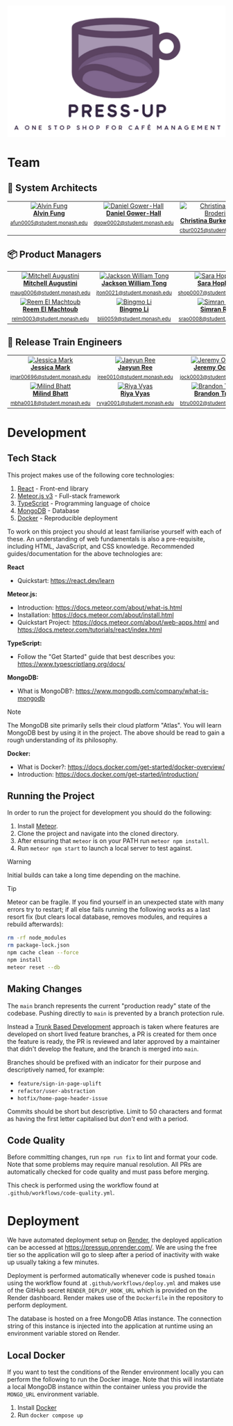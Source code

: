 <img src="PressUp.png" alt="PressUp Logo" />

# Team

## 🧠 System Architects

<table>
  <tbody>
    <tr>
      <td align="center" valign="top" width="33%"><a href="https://github.com/fung-alvin"><img src="https://avatars.githubusercontent.com/u/164455066?v=4?s=100" width="100px"; alt="Alvin Fung"/><br /><b>Alvin Fung</b></a><br /><sub><a href="https://github.com/Monash-FIT3170/2025W2-PressUp/commits?author=fung-alvin">afun0005@student.monash.edu</a></sub></td>
      <td align="center" valign="top" width="33%"><a href="https://github.com/djgh1009"><img src="https://avatars.githubusercontent.com/u/174994101?v=4" width="100px"; alt="Daniel Gower-Hall"/><br /><b>Daniel Gower-Hall</b></a><br /><sub><a href="https://github.com/Monash-FIT3170/2025W2-PressUp/commits?author=djgh1009">dgow0002@student.monash.edu</a></sub></td>
      <td align="center" valign="top" width="33%"><a href="https://github.com/chr1st1nabb"><img src="https://avatars.githubusercontent.com/u/202890318?v=4" width="100px"; alt="Christina Burke Broderick"/><br /><b>Christina Burke Broderick</b></a><br /><sub><a href="https://github.com/Monash-FIT3170/2025W2-PressUp/commits?author=chr1st1nabb">cbur0025@student.monash.edu</a></sub></td>
    </tr>
  </tbody>
</table>

## 📦 Product Managers

<table>
  <tbody>
    <tr>
      <td align="center" valign="top" width="33%"><a href="https://github.com/mitchellaugustini"><img src="https://avatars.githubusercontent.com/u/141926677?v=4" width="100px"; alt="Mitchell Augustini"/><br /><b>Mitchell Augustini</b></a><br /><sub><a href="https://github.com/Monash-FIT3170/2025W2-PressUp/commits?author=mitchellaugustini">maug0006@student.monash.edu</a></sub></td>
      <td align="center" valign="top" width="33%"><a href="https://github.com/jacksonwtong"><img src="https://avatars.githubusercontent.com/u/202890810?v=4" width="100px"; alt="Jackson William Tong"/><br /><b>Jackson William Tong</b></a><br /><sub><a href="https://github.com/Monash-FIT3170/2025W2-PressUp/commits?author=jacksonwtong">jton0021@student.monash.edu</a></sub></td>
      <td align="center" valign="top" width="33%"><a href="https://github.com/saraalana"><img src="https://avatars.githubusercontent.com/u/181685905?v=4" width="100px"; alt="Sara Hopkins"/><br /><b>Sara Hopkins</b></a><br /><sub><a href="https://github.com/Monash-FIT3170/2025W2-PressUp/commits?author=saraalana">shop0007@student.monash.edu</a></sub></td>
    </tr>
    <tr>
      <td align="center" valign="top" width="33%"><a href="https://github.com/Reemm1"><img src="https://avatars.githubusercontent.com/u/86571894?v=4" width="100px"; alt="Reem El Machtoub"/><br /><b>Reem El Machtoub</b></a><br /><sub><a href="https://github.com/Monash-FIT3170/2025W2-PressUp/commits?author=Reemm1">relm0003@student.monash.edu</a></sub></td>
      <td align="center" valign="top" width="33%"><a href="https://github.com/bingmo767"><img src="https://avatars.githubusercontent.com/u/94940746?v=4" width="100px"; alt="Bingmo Li"/><br /><b>Bingmo Li</b></a><br /><sub><a href="https://github.com/Monash-FIT3170/2025W2-PressUp/commits?author=bingmo767">blii0059@student.monash.edu</a></sub></td>
      <td align="center" valign="top" width="33%"><a href="https://github.com/srao0008"><img src="https://avatars.githubusercontent.com/u/201020762?v=4" width="100px"; alt="Simran Rao"/><br /><b>Simran Rao</b></a><br /><sub><a href="https://github.com/Monash-FIT3170/2025W2-PressUp/commits?author=srao0008">srao0008@student.monash.edu</a></sub></td>
    </tr>
  </tbody>
</table>

## 🚂 Release Train Engineers

<table>
  <tbody>
    <tr>
      <td align="center" valign="top" width="33%"><a href="https://github.com/jmark-9"><img src="https://avatars.githubusercontent.com/u/90585684?v=4" width="100px"; alt="Jessica Mark"/><br /><b>Jessica Mark</b></a><br /><sub><a href="https://github.com/Monash-FIT3170/2025W2-PressUp/commits?author=jmark-9">jmar00696@student.monash.edu</a></sub></td>
      <td align="center" valign="top" width="33%"><a href="https://github.com/JayReeMarine"><img src="https://avatars.githubusercontent.com/u/140177619?v=4" width="100px"; alt="Jaeyun Ree"/><br /><b>Jaeyun Ree</b></a><br /><sub><a href="https://github.com/Monash-FIT3170/2025W2-PressUp/commits?author=JayReeMarine">jree0010@student.monash.edu</a></sub></td>
      <td align="center" valign="top" width="33%"><a href="https://github.com/JeremyOckerby1"><img src="https://avatars.githubusercontent.com/u/202890242?v=4" width="100px"; alt="Jeremy Ockerby"/><br /><b>Jeremy Ockerby</b></a><br /><sub><a href="https://github.com/Monash-FIT3170/2025W2-PressUp/commits?author=JeremyOckerby1">jock0003@student.monash.edu</a></sub></td>
    </tr>
    <tr>
      <td align="center" valign="top" width="33%"><a href="https://github.com/Bhattman1"><img src="https://avatars.githubusercontent.com/u/96212218?v=4" width="100px"; alt="Milind Bhatt"/><br /><b>Milind Bhatt</b></a><br /><sub><a href="https://github.com/Monash-FIT3170/2025W2-PressUp/commits?author=Bhattman1">mbha0018@student.monash.edu</a></sub></td>
      <td align="center" valign="top" width="33%"><a href="https://github.com/riyav1602"><img src="https://avatars.githubusercontent.com/u/174166014?v=4" width="100px"; alt="Riya Vyas"/><br /><b>Riya Vyas</b></a><br /><sub><a href="https://github.com/Monash-FIT3170/2025W2-PressUp/commits?author=riyav1602">rvya0001@student.monash.edu</a></sub></td>
      <td align="center" valign="top" width="33%"><a href="https://github.com/brandttru"><img src="https://avatars.githubusercontent.com/u/140319560?v=4" width="100px"; alt="Brandon Truong"/><br /><b>Brandon Truong</b></a><br /><sub><a href="https://github.com/Monash-FIT3170/2025W2-PressUp/commits?author=brandttru">btru0002@student.monash.edu</a></sub></td>
    </tr>
  </tbody>
</table>

# Development

## Tech Stack

This project makes use of the following core technologies:

1. [React](https://react.dev/) - Front-end library
2. [Meteor.js v3](https://meteor.com/) - Full-stack framework
3. [TypeScript](https://typescriptlang.org/) - Programming language of choice
4. [MongoDB](https://mongodb.com/) - Database
5. [Docker](https://docker.com/) - Reproducible deployment

To work on this project you should at least familiarise yourself with each of these. An understanding of web fundamentals is also a pre-requisite, including HTML, JavaScript, and CSS knowledge. Recommended guides/documentation for the above technologies are:

**React**

- Quickstart: <https://react.dev/learn>

**Meteor.js:**

- Introduction: <https://docs.meteor.com/about/what-is.html>
- Installation: <https://docs.meteor.com/about/install.html>
- Quickstart Project: <https://docs.meteor.com/about/web-apps.html> and <https://docs.meteor.com/tutorials/react/index.html>

**TypeScript:**

- Follow the "Get Started" guide that best describes you: <https://www.typescriptlang.org/docs/>

**MongoDB:**

- What is MongoDB?: <https://www.mongodb.com/company/what-is-mongodb>

> [!NOTE]
> The MongoDB site primarily sells their cloud platform "Atlas". You will learn MongoDB best by using it in the project. The above should be read to gain a rough understanding of its philosophy.

**Docker:**

- What is Docker?: <https://docs.docker.com/get-started/docker-overview/>
- Introduction: <https://docs.docker.com/get-started/introduction/>

## Running the Project

In order to run the project for development you should do the following:

1. Install [Meteor](https://docs.meteor.com/about/install.html).
2. Clone the project and navigate into the cloned directory.
3. After ensuring that `meteor` is on your PATH run `meteor npm install`.
4. Run `meteor npm start` to launch a local server to test against.

> [!WARNING]
> Initial builds can take a long time depending on the machine.

> [!TIP]
> Meteor can be fragile. If you find yourself in an unexpected state with many errors try to restart; if all else fails running the following works as a last resort fix (but clears local database, removes modules, and requires a rebuild afterwards):
>
> ```bash
> rm -rf node_modules
> rm package-lock.json
> npm cache clean --force
> npm install
> meteor reset --db
> ```

## Making Changes

The `main` branch represents the current "production ready" state of the codebase. Pushing directly to `main` is prevented by a branch protection rule.

Instead a [Trunk Based Development](https://www.atlassian.com/continuous-delivery/continuous-integration/trunk-based-development) approach is taken where features are developed on short lived feature branches, a PR is created for them once the feature is ready, the PR is reviewed and later approved by a maintainer that didn't develop the feature, and the branch is merged into `main`.

Branches should be prefixed with an indicator for their purpose and descriptively named, for example:

- `feature/sign-in-page-uplift`
- `refactor/user-abstraction`
- `hotfix/home-page-header-issue`

Commits should be short but descriptive. Limit to 50 characters and format as having the first letter capitalised but _don't_ end with a period.

## Code Quality

Before committing changes, run `npm run fix` to lint and format your code. Note that some problems may require manual resolution. All PRs are automatically checked for code quality and must pass before merging.

This check is performed using the workflow found at `.github/workflows/code-quality.yml`.

# Deployment

We have automated deployment setup on [Render](https://render.com/), the deployed application can be accessed at <https://pressup.onrender.com/>. We are using the free tier so the application will go to sleep after a period of inactivity with wake up usually taking a few minutes.

Deployment is performed automatically whenever code is pushed to`main` using the workflow found at `.github/workflows/deploy.yml` and makes use of the GitHub secret `RENDER_DEPLOY_HOOK_URL` which is provided on the Render dashboard. Render makes use of the `Dockerfile` in the repository to perform deployment.

The database is hosted on a free MongoDB Atlas instance. The connection string of this instance is injected into the application at runtime using an environment variable stored on Render.

## Local Docker

If you want to test the conditions of the Render environment locally you can perform the following to run the Docker image. Note that this will instantiate a local MongoDB instance within the container unless you provide the `MONGO_URL` environment variable.

1. Install [Docker](https://docs.docker.com/engine/install/)
2. Run `docker compose up`
